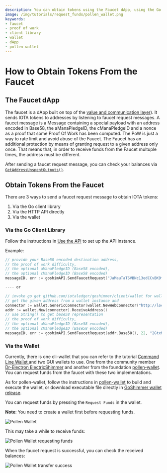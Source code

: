 ```yaml
---
description: You can obtain tokens using the Faucet dApp, using the Go Client Library, the HTTP API and the Pollen Wallet 
image: /img/tutorials/request_funds/pollen_wallet.png
keywords:
- faucet
- proof of work
- client library
- wallet
- dApp
- pollen wallet
---
```

# How to Obtain Tokens From the Faucet

## The Faucet dApp

The faucet is a dApp built on top of the [value and communication layer](../apis/communication.md)). It sends IOTA tokens to addresses by listening to faucet request messages. A faucet message is a Message containing a special payload with an address encoded in Base58, the aManaPledgeID, the cManaPledgeID and a nonce as a proof that some Proof Of Work has been computed. The PoW is just a way to rate limit and avoid abuse of the Faucet. The Faucet has an additional protection by means of granting request to a given address only once. That means that, in order to receive funds from the Faucet multuple times, the address must be different.

After sending a faucet request message, you can check your balances via [`GetAddressUnspentOutputs()`](../apis/ledgerstate.md).

## Obtain Tokens From the Faucet

There are 3 ways to send a faucet request message to obtain IOTA tokens:
1. Via the Go client library
2. Via the HTTP API directly
3. Via the wallet

### Via the Go Client Library

Follow the instructions in [Use the API](../apis/client_lib.md) to set up the API instance. 

Example:
```go
// provide your Base58 encoded destination address,
// the proof of work difficulty,
// the optional aManaPledgeID (Base58 encoded),
// the optional cManaPledgeID (Base58 encoded)
messageID, err := goshimAPI.SendFaucetRequest("JaMauTaTSVBNc13edCCvBK9fZxZ1KKW5fXegT1B7N9jY", 22, "2GtxMQD94KvDH1SJPJV7icxofkyV1njuUZKtsqKmtux5", "2GtxMQD94KvDH1SJPJV7icxofkyV1njuUZKtsqKmtux5")

---- or

// invoke go get github.com/iotaledger/goshimmer/client/wallet for wallet usage
// get the given address from a wallet instance and
connector := wallet.GenericConnector(wallet.NewWebConnector("http://localhost:8080"))
addr := wallet.New(connector).ReceiveAddress()
// use String() to get base58 representation
// the proof of work difficulty,
// the optional aManaPledgeID (Base58 encoded),
// the optional cManaPledgeID (Base58 encoded)
messageID, err := goshimAPI.SendFaucetRequest(addr.Base58(), 22, "2GtxMQD94KvDH1SJPJV7icxofkyV1njuUZKtsqKmtux5", "2GtxMQD94KvDH1SJPJV7icxofkyV1njuUZKtsqKmtux5")
```

### Via the Wallet

Currently, there is one cli-wallet that you can refer to the tutorial [Command Line Wallet
](./wallet_library.md) and two GUI wallets to use. One from the community member [Dr-Electron ElectricShimmer](https://github.com/Dr-Electron/ElectricShimmer) and another from the foundation [pollen-wallet](https://github.com/iotaledger/pollen-wallet/tree/master). You can request funds from the faucet with these two implementations.

As for pollen-wallet, follow the instructions in [pollen-wallet](https://github.com/iotaledger/pollen-wallet/tree/master) to build and execute the wallet, or download executable file directly in [GoShimmer wallet release](https://github.com/iotaledger/pollen-wallet/releases).

You can request funds by pressing the `Request Funds` in the wallet.

**Note**: You need to create a wallet first before requesting funds.

![Pollen Wallet](/img/tutorials/request_funds/pollen_wallet.png "Pollen Wallet")


This may take a while to receive funds:

![Pollen Wallet requesting funds](/img/tutorials/request_funds/pollen_wallet_requesting_funds.png "Pollen Wallet requesting funds")

When the faucet request is successful, you can check the received balances:

![Pollen Wallet transfer success](/img/tutorials/request_funds/pollen_wallet_transfer_success.png "Pollen Wallet requesting transfer success")
